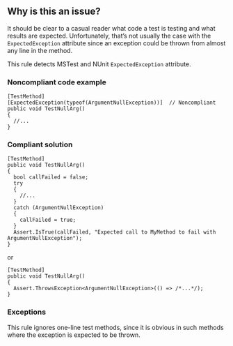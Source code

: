 ## Why is this an issue?

It should be clear to a casual reader what code a test is testing and what results are expected. Unfortunately, that’s not usually the case with
the `ExpectedException` attribute since an exception could be thrown from almost any line in the method.

This rule detects MSTest and NUnit `ExpectedException` attribute.

### Noncompliant code example

    [TestMethod]
    [ExpectedException(typeof(ArgumentNullException))]  // Noncompliant
    public void TestNullArg()
    {
      //...
    }

### Compliant solution

    [TestMethod]
    public void TestNullArg()
    {
      bool callFailed = false;
      try
      {
        //...
      }
      catch (ArgumentNullException)
      {
        callFailed = true;
      }
      Assert.IsTrue(callFailed, "Expected call to MyMethod to fail with ArgumentNullException");
    }

or

    [TestMethod]
    public void TestNullArg()
    {
      Assert.ThrowsException<ArgumentNullException>(() => /*...*/);
    }

### Exceptions

This rule ignores one-line test methods, since it is obvious in such methods where the exception is expected to be thrown.